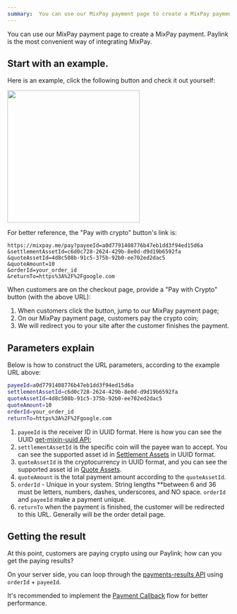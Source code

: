 ```yaml
---
summary:  You can use our MixPay payment page to create a MixPay payment. Paylink is the most convenient way of integrating MixPay.
---
```


You can use our MixPay payment page to create a MixPay payment. Paylink is the most convenient way of integrating MixPay.

## Start with an example.

Here is an example, click the following button and check it out yourself:


<a href="https://mixpay.me/pay?payeeId=a0d7791408776b47eb1dd3f94ed15d6a&settlementAssetId=c6d0c728-2624-429b-8e0d-d9d19b6592fa&quoteAssetId=4d8c508b-91c5-375b-92b0-ee702ed2dac5&quoteAmount=10&orderId=&returnTo=https%3A%2F%2Fgoogle.com">
<img src="https://mixpay.me/developers/images/pay-with-crypto-btn.png" width="300px"}>
</a>

For better reference, the "Pay with crypto" button's link is:

```
https://mixpay.me/pay?payeeId=a0d7791408776b47eb1dd3f94ed15d6a
&settlementAssetId=c6d0c728-2624-429b-8e0d-d9d19b6592fa
&quoteAssetId=4d8c508b-91c5-375b-92b0-ee702ed2dac5
&quoteAmount=10
&orderId=your_order_id
&returnTo=https%3A%2F%2Fgoogle.com
```

When customers are on the checkout page, provide a "Pay with Crypto" button (with the above URL): 


1. When customers click the button, jump to our MixPay payment page;
2. On our MixPay payment page, customers pay the crypto coin;
3. We will redirect you to your site after the customer finishes the payment.


## Parameters explain

Below is how to construct the URL parameters, according to the example URL above: 

```bash
payeeId=a0d7791408776b47eb1dd3f94ed15d6a
settlementAssetId=c6d0c728-2624-429b-8e0d-d9d19b6592fa
quoteAssetId=4d8c508b-91c5-375b-92b0-ee702ed2dac5
quoteAmount=10
orderId=your_order_id
returnTo=https%3A%2F%2Fgoogle.com
```


1. `payeeId` is the receiver ID in UUID format. Here is how you can see the UUID  [get-mixin-uuid API](https://mixpay.me/developers/api/users/get-mixin-uuid);
2. `settlementAssetId` is the specific coin will the payee wan to accept. You can see the supported asset id in [Settlement Assets](https://mixpay.me/developers/api/assets/settlement-assets) in UUID format.
3. `quoteAssetId` is the cryptocurrency in UUID format, and you can see the supported asset id in [Quote Assets](https://mixpay.me/developers/api/assets/quote-assets).
4. `quoteAmount` is the total payment amount according to the `quoteAssetId`.
5. `orderId`   -   Unique in your system. String lengths **between 6 and 36 must be letters, numbers, dashes, underscores, and NO space. `orderId` and `payeeId` make a payment unique. 
6. `returnTo` when the payment is finished, the customer will be redirected to this URL. Generally will be the order detail page.



## Getting the result

At this point, customers are paying crypto using our Paylink; how can you get the paying results?

On your server side, you can loop through the [payments-results API](https://mixpay.me/developers/api/payments/payments-results) using `orderId` + `payeeId`.

It's recommended to implement the [Payment Callback](https://mixpay.me/developers/api/payments/payment-callback) flow for better performance.

